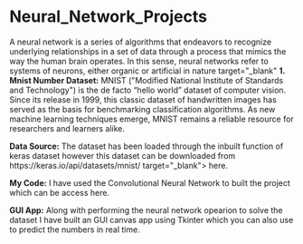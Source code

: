 # Neural_Network_Projects
A neural network is a series of algorithms that endeavors to recognize underlying relationships in a set of data through a process that mimics the way the human brain operates. In this sense, neural networks refer to systems of neurons, either organic or artificial in nature
 target="_blank"
<b>1. Mnist Number Dataset:</b> MNIST ("Modified National Institute of Standards and Technology") is the de facto “hello world” dataset of computer vision. Since its release in 1999, this classic dataset of handwritten images has served as the basis for benchmarking classification algorithms. As new machine learning techniques emerge, MNIST remains a reliable resource for researchers and learners alike.
<p> <b> Data Source:</b> The dataset has been loaded through the inbuilt function of keras dataset however this dataset can be downloaded from <a> https://keras.io/api/datasets/mnist/ target="_blank"> here. </a> </p>
<p> <b>My Code:</b> I have used the Convolutional Neural Network to built the project which can be access here. </p>
<p> <b>GUI App:</b> Along with performing the neural network opearion to solve the dataset I have built an GUI canvas app using Tkinter which you can also use to predict the numbers in real time. </p>

